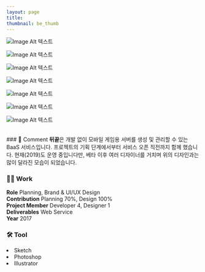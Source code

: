 ```yaml
---
layout: page
title:
thumbnail: be_thumb
---
```


![Image Alt 텍스트](http://doubleclip.net/assets/img/posts/be_01.jpg)

![Image Alt 텍스트](http://doubleclip.net/assets/img/posts/be_02.jpg)

![Image Alt 텍스트](http://doubleclip.net/assets/img/posts/be_03.jpg)

![Image Alt 텍스트](http://doubleclip.net/assets/img/posts/be_04.jpg)

![Image Alt 텍스트](http://doubleclip.net/assets/img/posts/be_05.jpg)

![Image Alt 텍스트](http://doubleclip.net/assets/img/posts/be_06.jpg)

![Image Alt 텍스트](http://doubleclip.net/assets/img/posts/be_07.jpg)

<br>
### 💬 Comment
<b>뒤끝</b>은 개발 없이 모바일 게임용 서버를 생성 및 관리할 수 있는 BaaS 서비스입니다. 프로젝트의 기획 단계에서부터 서비스 오픈 직전까지 함께 했습니다. 현재(2019)도 운영 중입니다만, 베타 이후 여러 디자이너를 거치며 위의 디자인과는 많이 달라진 모습이 되었습니다.
<br>


### 👨‍💻 Work
<div class="highlight2">
<b>Role</b> Planning, Brand & UI/UX Design<br>
<b>Contribution</b> Planning 70%, Design 100%<br>
<b>Project Member</b> Developer 4, Designer 1<br>
<b>Deliverables</b> Web Service<br>
<b>Year</b> 2017
</div>

### 🛠 Tool
<li class="skill_name2">Sketch</li><li class="skill_name2">Photoshop</li><li class="skill_name2">Illustrator</li>

<br>
